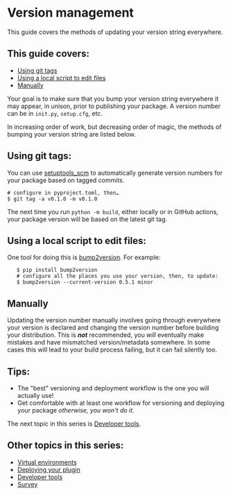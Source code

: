 # Version management

This guide covers the methods of updating your version string everywhere.

## This guide covers:

- [Using git tags](#using-git-tags)
- [Using a local script to edit files](#using-a-local-script-to-edit-files)
- [Manually](#manually)

Your goal is to make sure that you bump your version string everywhere it may appear, in unison, prior to publishing your package. A version number can be in `init.py`, `setup.cfg`, etc.

In increasing order of work, but decreasing order of magic, the methods of bumping your version string are listed below.

## Using git tags:

You can use [setuptools_scm](https://github.com/pypa/setuptools_scm) to automatically generate version numbers for your package based on tagged commits.

```console
# configure in pyproject.toml, then…
$ git tag -a v0.1.0 -m v0.1.0
```

The next time you run `python -m build`, either locally or in GitHub actions, your package version will be based on the latest git tag.

## Using a local script to edit files:

One tool for doing this is [bump2version](https://github.com/c4urself/bump2version). For example:

```console
   $ pip install bump2version
   # configure all the places you use your version, then, to update:
   $ bump2version --current-version 0.5.1 minor
```

## Manually

Updating the version number manually involves going through everywhere your version is declared and changing the version number before building your distribution. This is ***not*** recommended, you *will* eventually make mistakes and have mismatched version/metadata somewhere. In some cases this will lead to your build process failing, but it can fail silently too.

## Tips:

- The "best" versioning and deployment workflow is the one you will actually use!
- Get comfortable with at least one workflow for versioning and deploying your package *otherwise, you won't do it.*

The next topic in this series is [Developer tools](./4-developer-tools.md).

## Other topics in this series:

- [Virtual environments](./1-virtual-environments)
- [Deploying your plugin](./2-deploying-your-plugin.md)
- [Developer tools](./4-developer-tools.md)
- [Survey](./5-survey.md)
